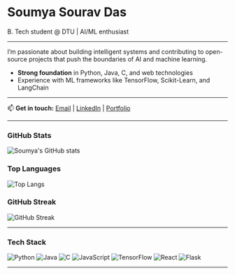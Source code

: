 # Soumya Sourav Das

B. Tech student @ DTU | AI/ML enthusiast

---

I’m passionate about building intelligent systems and contributing to open-source projects that push the boundaries of AI and machine learning. 
- **Strong foundation** in Python, Java, C, and web technologies  
- Experience with ML frameworks like TensorFlow, Scikit-Learn, and LangChain   

---

📫 **Get in touch:** [Email](mailto:soumyasourav0311@gmail.com) | [LinkedIn](https://linkedin.com/in/soumyasouravdas) | [Portfolio](https://soumya-sourav-portfolio.vercel.app/)

---

### GitHub Stats

![Soumya's GitHub stats](https://github-readme-stats.vercel.app/api?username=celestial317&show_icons=true&theme=radical)

### Top Languages

![Top Langs](https://github-readme-stats.vercel.app/api/top-langs/?username=celestial317&layout=compact&theme=radical)

### GitHub Streak

![GitHub Streak](https://github-readme-streak-stats.herokuapp.com/?user=celestial317&theme=radical)

---

### Tech Stack

![Python](https://img.shields.io/badge/-Python-3776AB?style=for-the-badge&logo=python&logoColor=white)   ![Java](https://img.shields.io/badge/-Java-007396?style=for-the-badge&logo=java&logoColor=white)  ![C](https://img.shields.io/badge/-C-00599C?style=for-the-badge&logo=c&logoColor=white)  ![JavaScript](https://img.shields.io/badge/-JavaScript-F7DF1E?style=for-the-badge&logo=javascript&logoColor=black)  ![TensorFlow](https://img.shields.io/badge/-TensorFlow-FF6F00?style=for-the-badge&logo=tensorflow&logoColor=white) ![React](https://img.shields.io/badge/-React-61DAFB?style=for-the-badge&logo=react&logoColor=black) ![Flask](https://img.shields.io/badge/-Flask-000000?style=for-the-badge&logo=flask&logoColor=white)  

---
